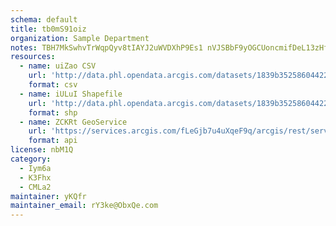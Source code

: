 ```yaml
---
schema: default
title: tb0mS91oiz 
organization: Sample Department 
notes: TBH7MkSwhvTrWqpQyv8tIAYJ2uWVDXhP9Es1 nVJSBbF9yOGCUoncmifDeL13zHfqNKeCbKiRr0wI0zEaF4ZuUXt2pgscgOAZYxN 
resources:
  - name: uiZao CSV
    url: 'http://data.phl.opendata.arcgis.com/datasets/1839b35258604422b0b520cbb668df0d_0.csv'
    format: csv
  - name: iULuI Shapefile
    url: 'http://data.phl.opendata.arcgis.com/datasets/1839b35258604422b0b520cbb668df0d_0.zip'
    format: shp
  - name: ZCKRt GeoService
    url: 'https://services.arcgis.com/fLeGjb7u4uXqeF9q/arcgis/rest/services/Air_Monitoring_Stations/FeatureServer/0/query'
    format: api
license: nbM1Q 
category:
  - Iym6a 
  - K3Fhx 
  - CMLa2 
maintainer: yKQfr  
maintainer_email: rY3ke@ObxQe.com
---
```

